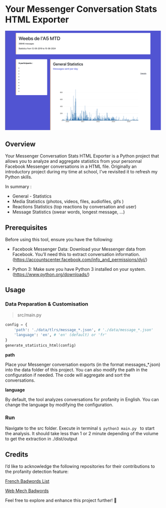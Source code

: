 # Your Messenger Conversation Stats HTML Exporter

[![Screen](https://github.com/Nihdao/Your-Messenger-Conversation-Stats-HTML-Exporter/blob/main/assets/screen.png?raw=true "Screen")](https://github.com/Nihdao/Your-Messenger-Conversation-Stats-HTML-Exporter/blob/main/assets/screen.png?raw=true "Screen")

## Overview
Your Messenger Conversation Stats HTML Exporter is a Python project that allows you to analyze and aggregate statistics from your personnal Facebook Messenger conversations in a HTML file. Originally an introductory project during my time at school, I've revisited it to refresh my Python skills.

In summary :
- General - Statistics
- Media Statistics (photos, videos, files, audiofiles, gifs )
- Reactions Statistics (top reactions by conversation and user)
- Message Statistics (swear words, longest message, ...)

## Prerequisites
Before using this tool, ensure you have the following:

- Facebook Messenger Data: Download your Messenger data from Facebook. You’ll need this to extract conversation information. (https://accountscenter.facebook.com/info_and_permissions/dyi/)

- Python 3: Make sure you have Python 3 installed on your system. (https://www.python.org/downloads/)

## Usage
### Data Preparation & Customisation
>src/main.py

```python
config = {
    'path': './data/tlrs/message_*.json', # './data/message_*.json'
    'language': 'en', # 'en' (default) or 'fr'
}
generate_statistics_html(config)
```
**path**

Place your Messenger conversation exports (in the format messages_*.json) into the data folder of this project. You can also modify the path in the configuration if needed. The code will aggregate and sort the conversations.

**language**

By default, the tool analyzes conversations for profanity in English. You can change the language by modifying the configuration.

### Run
Navigate to the src folder.
Execute in terminal `$ python3 main.py ` to start the analysis.
It should take less than 1 or 2 minute depending of the volume to get the extraction in ./dist/output



## Credits
I’d like to acknowledge the following repositories for their contributions to the profanity detection feature:

[French Badwords List](http://https://github.com/darwiin/french-badwords-list/tree/master?tab=readme-ov-file "French Badwords List")

[Web Mech Badwords](https://github.com/web-mech/badwords/tree/main/src "Web Mech Badwords")

Feel free to explore and enhance this project further! 🚀

